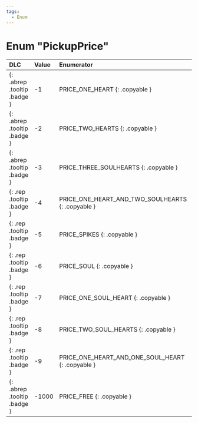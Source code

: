 ```yaml
---
tags:
  - Enum
---
```

# Enum "PickupPrice"
|DLC|Value|Enumerator|Comment|
|:--|:--|:--|:--|
|[ ](#){: .abrep .tooltip .badge }|-1 |PRICE_ONE_HEART {: .copyable } |  |
|[ ](#){: .abrep .tooltip .badge }|-2 |PRICE_TWO_HEARTS {: .copyable } |  |
|[ ](#){: .abrep .tooltip .badge }|-3 |PRICE_THREE_SOULHEARTS {: .copyable } |  |
|[ ](#){: .rep .tooltip .badge }|-4 |PRICE_ONE_HEART_AND_TWO_SOULHEARTS {: .copyable } |  |
|[ ](#){: .rep .tooltip .badge }|-5 |PRICE_SPIKES {: .copyable } |  |
|[ ](#){: .rep .tooltip .badge }|-6 |PRICE_SOUL {: .copyable } |  |
|[ ](#){: .rep .tooltip .badge }|-7 |PRICE_ONE_SOUL_HEART {: .copyable } |  |
|[ ](#){: .rep .tooltip .badge }|-8 |PRICE_TWO_SOUL_HEARTS {: .copyable } |  |
|[ ](#){: .rep .tooltip .badge }|-9 |PRICE_ONE_HEART_AND_ONE_SOUL_HEART {: .copyable } |  |
|[ ](#){: .abrep .tooltip .badge }|-1000 |PRICE_FREE {: .copyable } |  |
